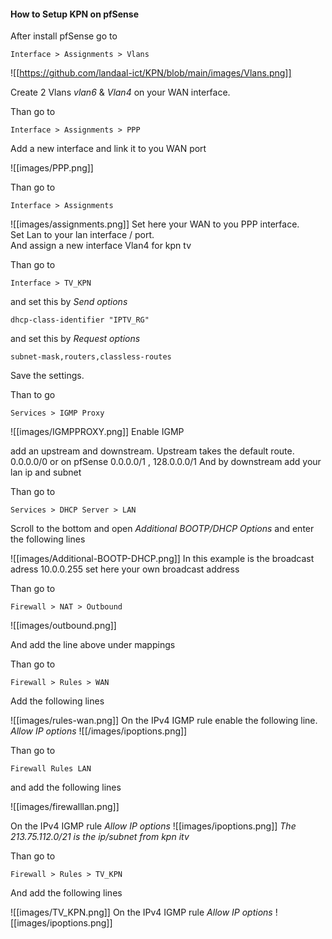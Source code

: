 
#### How to Setup KPN on pfSense

After install pfSense go to

```
Interface > Assignments > Vlans
```

![[https://github.com/landaal-ict/KPN/blob/main/images/Vlans.png]]

Create 2 Vlans *vlan6* & *Vlan4* on your WAN interface.

Than go to

```
Interface > Assignments > PPP
```

Add a new interface and link it to you WAN port

![[images/PPP.png]]

Than go to 

```
Interface > Assignments 
```

![[images/assignments.png]]
Set here your WAN to you PPP interface.  
Set Lan to your lan interface / port.  
And assign a new interface Vlan4 for kpn tv

Than go to

```
Interface > TV_KPN
```
and set this by _Send options_
```
dhcp-class-identifier "IPTV_RG"
```
and set this by _Request options_
```
subnet-mask,routers,classless-routes
```

Save the settings.

Than to go

```
Services > IGMP Proxy
```

![[images/IGMPPROXY.png]]
Enable IGMP

add an upstream and downstream.
Upstream takes the default route. 0.0.0.0/0 or on pfSense 0.0.0.0/1 , 128.0.0.0/1
And by downstream add your lan ip and subnet

Than go to

```
Services > DHCP Server > LAN
```

Scroll to the bottom and open *Additional BOOTP/DHCP Options*
and enter the following lines

![[images/Additional-BOOTP-DHCP.png]]
In this example is the broadcast adress 10.0.0.255 set here your own broadcast address

Than go to

```
Firewall > NAT > Outbound
```

![[images/outbound.png]]

And add the line above under mappings

Than go to

```
Firewall > Rules > WAN
```

Add the following lines

![[images/rules-wan.png]]
On the IPv4 IGMP rule enable the following line.
_Allow IP options_
![[/images/ipoptions.png]]

Than go to

```
Firewall Rules LAN
```

and add the following lines

![[images/firewalllan.png]]

On the IPv4 IGMP rule _Allow IP options_
![[images/ipoptions.png]]
_The 213.75.112.0/21 is the ip/subnet from kpn itv_

Than go to

```
Firewall > Rules > TV_KPN
```

And add the following lines

![[images/TV_KPN.png]]
On the IPv4 IGMP rule _Allow IP options_
![[images/ipoptions.png]]
